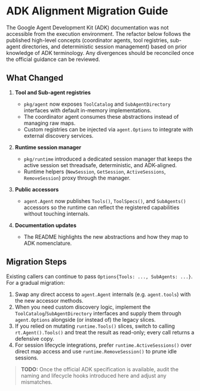 # ADK Alignment Migration Guide

The Google Agent Development Kit (ADK) documentation was not accessible from the execution
environment. The refactor below follows the published high-level concepts (coordinator agents,
tool registries, sub-agent directories, and deterministic session management) based on prior
knowledge of ADK terminology. Any divergences should be reconciled once the official guidance
can be reviewed.

## What Changed

1. **Tool and Sub-agent registries**
   - `pkg/agent` now exposes `ToolCatalog` and `SubAgentDirectory` interfaces with default
     in-memory implementations.
   - The coordinator agent consumes these abstractions instead of managing raw maps.
   - Custom registries can be injected via `agent.Options` to integrate with external discovery
     services.

2. **Runtime session manager**
   - `pkg/runtime` introduced a dedicated session manager that keeps the active session set
     threadsafe, deterministic, and ADK-aligned.
   - Runtime helpers (`NewSession`, `GetSession`, `ActiveSessions`, `RemoveSession`) proxy through
     the manager.

3. **Public accessors**
   - `agent.Agent` now publishes `Tools()`, `ToolSpecs()`, and `SubAgents()` accessors so the
     runtime can reflect the registered capabilities without touching internals.

4. **Documentation updates**
   - The README highlights the new abstractions and how they map to ADK nomenclature.

## Migration Steps

Existing callers can continue to pass `Options{Tools: ..., SubAgents: ...}`. For a gradual
migration:

1. Swap any direct access to `agent.Agent` internals (e.g. `agent.tools`) with the new accessor
   methods.
2. When you need custom discovery logic, implement the `ToolCatalog`/`SubAgentDirectory`
   interfaces and supply them through `agent.Options` alongside (or instead of) the legacy slices.
3. If you relied on mutating `runtime.Tools()` slices, switch to calling `rt.Agent().Tools()` and
   treat the result as read-only; every call returns a defensive copy.
4. For session lifecycle integrations, prefer `runtime.ActiveSessions()` over direct map access
   and use `runtime.RemoveSession()` to prune idle sessions.

> **TODO:** Once the official ADK specification is available, audit the naming and lifecycle hooks
> introduced here and adjust any mismatches.
